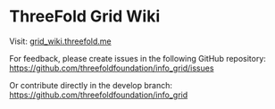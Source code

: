 # ThreeFold Grid Wiki

Visit:
[grid_wiki.threefold.me](http://grid_wiki.threefold.me)

For feedback, please create issues in the following GitHub repository:
https://github.com/threefoldfoundation/info_grid/issues

Or contribute directly in the develop branch:
https://github.com/threefoldfoundation/info_grid


